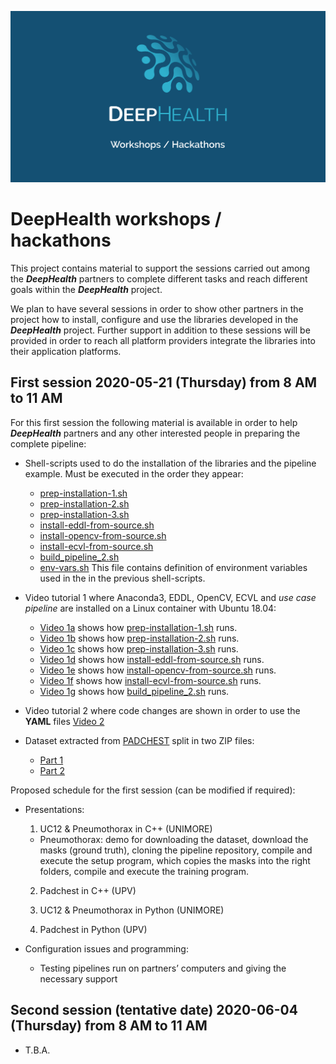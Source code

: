 ![DeepHealth logo](/images/dh-workshops.png)

# DeepHealth workshops / hackathons

This project contains material to support the sessions carried out among the **_DeepHealth_** partners to complete different tasks and reach different goals within the **_DeepHealth_** project.

We plan to have several sessions in order to show other partners in the project how to install, configure and use the libraries developed in the **_DeepHealth_** project.
Further support in addition to these sessions will be provided in order to reach all platform providers integrate the libraries into their application platforms.

## First session 2020-05-21 (Thursday) from 8 AM to 11 AM

For this first session the following material is available in order to help **_DeepHealth_** partners and any other interested people in preparing the complete pipeline:

  * Shell-scripts used to do the installation of the libraries and the pipeline example. Must be executed in the order they appear:
    * [prep-installation-1.sh](session-1/prep-installation-1.sh)
    * [prep-installation-2.sh](session-1/prep-installation-2.sh)
    * [prep-installation-3.sh](session-1/prep-installation-3.sh)
    * [install-eddl-from-source.sh](session-1/install-eddl-from-source.sh)
    * [install-opencv-from-source.sh](session-1/install-opencv-from-source.sh)
    * [install-ecvl-from-source.sh](session-1/install-ecvl-from-source.sh)
    * [build_pipeline_2.sh](session-1/build_pipeline_2.sh)
    * [env-vars.sh](session-1/env-vars.sh) This file contains definition of environment variables used in the in the previous shell-scripts.

  * Video tutorial 1 where Anaconda3, EDDL, OpenCV, ECVL and _use case pipeline_ are installed on a Linux container with Ubuntu 18.04:
    * [Video 1a](http://personales.upv.es/jon/video-1a.mp4) shows how [prep-installation-1.sh](session-1/prep-installation-1.sh) runs.
    * [Video 1b](http://personales.upv.es/jon/video-1b.mp4) shows how [prep-installation-2.sh](session-1/prep-installation-2.sh) runs.
    * [Video 1c](http://personales.upv.es/jon/video-1c.mp4) shows how [prep-installation-3.sh](session-1/prep-installation-3.sh) runs.
    * [Video 1d](http://personales.upv.es/jon/video-1d.mp4) shows how [install-eddl-from-source.sh](session-1/install-eddl-from-source.sh) runs.
    * [Video 1e](http://personales.upv.es/jon/video-1e.mp4) shows how [install-opencv-from-source.sh](session-1/install-opencv-from-source.sh) runs.
    * [Video 1f](http://personales.upv.es/jon/video-1f.mp4) shows how [install-ecvl-from-source.sh](session-1/install-ecvl-from-source.sh) runs.
    * [Video 1g](http://personales.upv.es/jon/video-1g.mp4) shows how [build_pipeline_2.sh](session-1/build_pipeline_2.sh) runs.

  * Video tutorial 2 where code changes are shown in order to use the **YAML** files [Video 2](http://personales.upv.es/jon/Screencast-dataset-description-and-code-changes.mp4)

  * Dataset extracted from [PADCHEST](http://bimcv.cipf.es/bimcv-projects/padchest/) split in two ZIP files:
    * [Part 1](https://intercambio.upv.es/download.php?id=fb195897e663b329b614923f5c29acf3)
    * [Part 2](https://intercambio.upv.es/download.php?id=016b04d7fb480fe5c00943080c73b449)

Proposed schedule for the first session (can be modified if required):

  * Presentations:

    1. UC12 & Pneumothorax in C++ (UNIMORE)
      * Pneumothorax: demo for downloading the dataset, download the masks (ground truth), cloning the pipeline repository, compile and execute the setup program, which copies the masks into the right folders, compile and execute the training program.

    2. Padchest in C++ (UPV)

    3. UC12 & Pneumothorax in Python (UNIMORE)

    4. Padchest in Python (UPV)

  * Configuration issues and programming:

    * Testing pipelines run on partners’ computers and giving the necessary support
  
  
## Second session (tentative date) 2020-06-04 (Thursday) from 8 AM to 11 AM

  * T.B.A.
